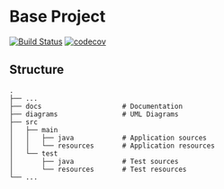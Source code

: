 # Base Project
[![Build Status](https://travis-ci.org/kilsky72/BaseProject.svg?branch=master)](https://travis-ci.org/kilsky72/BaseProject)
[![codecov](https://codecov.io/gh/kilsky72/BaseProject/branch/master/graph/badge.svg)](https://codecov.io/gh/kilsky72/BaseProject)

## Structure
```
.
├── ...
├── docs                    # Documentation
├── diagrams                # UML Diagrams
├── src
│   ├── main
│   │   ├── java            # Application sources
│   │   └── resources       # Application resources
│   └── test
│       ├── java            # Test sources
│       └── resources       # Test resources
└── ...
```
